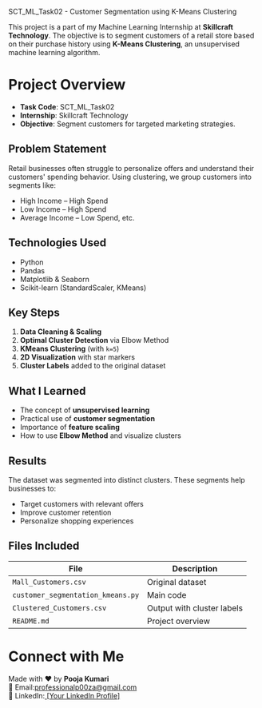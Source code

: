  SCT_ML_Task02 - Customer Segmentation using K-Means Clustering

This project is a part of my Machine Learning Internship at **Skillcraft Technology**. The objective is to segment customers of a retail store based on their purchase history using **K-Means Clustering**, an unsupervised machine learning algorithm.

# Project Overview

- **Task Code**: SCT_ML_Task02
- **Internship**: Skillcraft Technology
- **Objective**: Segment customers for targeted marketing strategies.

##  Problem Statement

Retail businesses often struggle to personalize offers and understand their customers' spending behavior. Using clustering, we group customers into segments like:
- High Income – High Spend
-  Low Income – High Spend
-  Average Income – Low Spend, etc.


##  Technologies Used

- Python
- Pandas
- Matplotlib & Seaborn
- Scikit-learn (StandardScaler, KMeans)

## Key Steps

1. **Data Cleaning & Scaling**
2. **Optimal Cluster Detection** via Elbow Method
3. **KMeans Clustering** (with `k=5`)
4. **2D Visualization** with star markers
5. **Cluster Labels** added to the original dataset

##  What I Learned

- The concept of **unsupervised learning**
- Practical use of **customer segmentation**
- Importance of **feature scaling**
- How to use **Elbow Method** and visualize clusters

##  Results

The dataset was segmented into distinct clusters. These segments help businesses to:
- Target customers with relevant offers
- Improve customer retention
- Personalize shopping experiences

## Files Included

| File | Description |
|------|-------------|
| `Mall_Customers.csv` | Original dataset |
| `customer_segmentation_kmeans.py` | Main code |
| `Clustered_Customers.csv` | Output with cluster labels |
| `README.md` | Project overview |

# Connect with Me

Made with ❤️ by **Pooja Kumari**  
📧 Email:professionalp00za@gmail.com  
🔗 LinkedIn:[ [Your LinkedIn Profile]](https://www.linkedin.com/in/pooja-singh-3a6550306?lipi=urn%3Ali%3Apage%3Ad_flagship3_profile_view_base_contact_details%3BcHyCPR8ATO%2B9jzC8jc9g9w%3D%3D)
